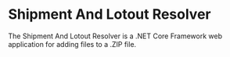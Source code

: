 # Shipment And Lotout Resolver
The Shipment And Lotout Resolver is a .NET Core Framework web application for adding files to a .ZIP file.
